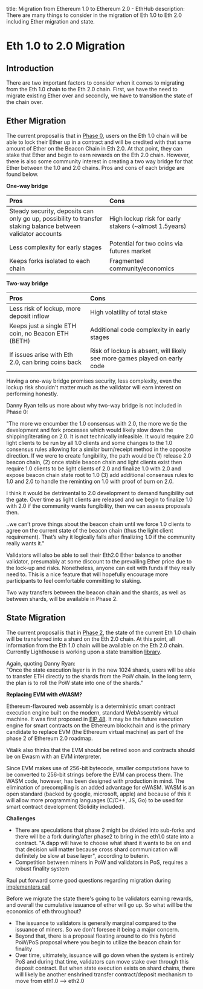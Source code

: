 title: Migration from Ethereum 1.0 to Ethereum 2.0 - EthHub
description: There are many things to consider in the migration of Eth 1.0 to Eth 2.0 including Ether migration and state.

# Eth 1.0 to 2.0 Migration

## Introduction

There are two important factors to consider when it comes to migrating from the Eth 1.0 chain to the Eth 2.0 chain. First, we have the need to migrate existing Ether over and secondly, we have to transition the state of the chain over.

## Ether Migration

The current proposal is that in [Phase 0](./#phase-0-beacon-chain-late-2019), users on the Eth 1.0 chain will be able to lock their Ether up in a contract and will be credited with that same amount of Ether on the Beacon Chain in Eth 2.0. At that point, they can stake that Ether and begin to earn rewards on the Eth 2.0 chain. However, there is also some community interest in creating a two way bridge for that Ether between the 1.0 and 2.0 chains. Pros and cons of each bridge are found below.

**One-way bridge**

| Pros | Cons |
| :--- | :--- |
| Steady security, deposits can only go up, possibility to transfer staking balance between validator accounts | High lockup risk for early stakers (~almost 1.5years) |
| Less complexity for early stages | Potential for two coins via futures market |
| Keeps forks isolated to each chain | Fragmented community/economics |
 

**Two-way bridge**

| Pros | Cons |
| :--- | :--- |
| Less risk of lockup, more deposit inflow | High volatility of total stake |
| Keeps just a single ETH coin, no Beacon ETH \(BETH\) | Additional code complexity in early stages |
| If issues arise with Eth 2.0, can bring coins back | Risk of lockup is absent, will likely see more games played on early code |

Having a one-way bridge promises security, less complexity, even the lockup risk shouldn't matter much as the validator will earn interest on performing honestly.

Danny Ryan tells us more about why two-way bridge is not included in Phase 0:

"The more we encumber the 1.0 consensus with 2.0, the more we tie the development and fork processes which would likely slow down the shipping/iterating on 2.0. It is not technically infeasible. It would require 2.0 light clients to be run by all 1.0 clients and some changes to the 1.0 consensus rules allowing for a similar burn/receipt method in the opposite direction. If we were to create fungibility, the path would be \(1\) release 2.0 beacon chain, \(2\) once stable beacon chain and light clients exist then require 1.0 clients to be light clients of 2.0 and finalize 1.0 with 2.0 and expose beacon chain state root to 1.0 \(3\) add additional consensus rules to 1.0 and 2.0 to handle the reminting on 1.0 with proof of burn on 2.0.

I think it would be detrimental to 2.0 development to demand fungibility out the gate. Over time as light clients are released and we begin to finalize 1.0 with 2.0 if the community wants fungibility, then we can assess proposals then.

..we can’t prove things about the beacon chain until we force 1.0 clients to agree on the current state of the beacon chain \(thus the light client requirement\). That’s why it logically falls after finalizing 1.0 if the community really wants it."

Validators will also be able to sell their Eth2.0 Ether balance to another validator, presumably at some discount to the prevailing Ether price due to the lock-up and risks. Nonetheless, anyone can exit with funds if they really need to.
This is a nice feature that will hopefully encourage more participants to feel comfortable committing to staking.

Two way transfers between the beacon chain and the shards, as well as between shards, will be available in Phase 2.


## State Migration

The current proposal is that in [Phase 2](./#phase-2-state-execution), the state of the current Eth 1.0 chain will be transferred into a shard on the Eth 2.0 chain. At this point, all information from the Eth 1.0 chain will be available on the Eth 2.0 chain.<br/>
Currently Lighthouse is working upon a state transition [library](https://github.com/libp2p/go-libp2p-daemon).

Again, quoting Danny Ryan:<br/>
"Once the state execution layer is in the new 1024 shards, users will be able to transfer ETH directly to the shards from the PoW chain. In the long term, the plan is to roll the PoW state into one of the shards."
<br/>

**Replacing EVM with eWASM?** <br/>

Ethereum-flavoured web assembly is a deterministic smart contract execution engine built on the modern, standard WebAssembly virtual machine. It was first proposed in [EIP 48](https://github.com/ethereum/EIPs/issues/48). It may be the future execution engine for smart contracts on the Ethereum blockchain and is the primary candidate to replace EVM (the Ethereum virtual machine) as part of the phase 2 of Ethereum 2.0 roadmap.

Vitalik also thinks that the EVM should be retired soon and contracts should be on Ewasm with an EVM interpreter.

Since EVM makes use of 256-bit bytecode, smaller computations have to be converted to 256-bit strings before the EVM can process them.
The WASM code, however, has been designed with production in mind. The elimination of precompiling is an added advantage for eWASM. WASM is an open standard \(backed by google, microsoft, apple\) and because of this it will allow more programming languages \(C/C++, JS, Go\) to be used for smart contract development (Solidity included).
 
**Challenges** <br/>

* There are speculations that phase 2 might be divided into sub-forks and there will be a fork during/after phase2 to bring in the eth1.0 state into a contract.
 "A dapp will have to choose what shard it wants to be on and that decision will matter because cross shard communication will definitely be slow at base layer", according to buterin.
* Competition between miners in PoW and validators in PoS, requires a robust finality system

Raul put forward some good questions regarding migration during [implementers call](https://github.com/ethereum/eth2.0-pm/blob/master/eth2.0-implementers-calls/call_008.md)

Before we migrate the state there's going to be validators earning rewards, and overall the cumulative issuance of ether will go up. So what will be the economics of eth throughout?
* The issuance to validators is generally marginal compared to the issuance of miners. So we don't foresee it being a major concern.
* Beyond that, there is a proposal floating around to do this hybrid PoW/PoS proposal where you begin to utilize the beacon chain for finality
* Over time, ultimately, issuance will go down when the system is entirely PoS and during that time, validators can move stake over through this deposit contract. But when state execution exists on shard chains, there will likely be another enshrined transfer contract/deposit mechanism to move from eth1.0 --> eth2.0
